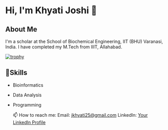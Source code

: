 # Hi, I'm Khyati Joshi 👋

## About Me
I'm a scholar at the School of Biochemical Engineering, IIT (BHU) Varanasi, India. I have completed my M.Tech from IIIT, Allahabad.

[![trophy](https://github-profile-trophy.vercel.app/?username=Khyati006&theme=flat&title=-Followers,-Issues)](https://github.com/Khyati006/github-profile-trophy)

## 🌱Skills
- Bioinformatics
- Data Analysis
- Programming


  📫 How to reach me:
  Email: jkhyati25@gmail.com
  LinkedIn: [Your LinkedIn Profile](www.linkedin.com/in/khyatijoshi25)


<!--
**Khyati006/Khyati006** is a ✨ _special_ ✨ repository because its `README.md` (this file) appears on your GitHub profile.

Here are some ideas to get you started:

- 🔭 I’m currently working on ...
- 🌱 I’m currently learning ...
- 👯 I’m looking to collaborate on ...
- 🤔 I’m looking for help with ...
- 💬 Ask me about ...
- 📫 How to reach me: ...
- 😄 Pronouns: ...
- ⚡ Fun fact: ...
-->
